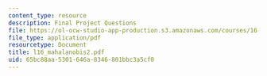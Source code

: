 ```yaml
---
content_type: resource
description: Final Project Questions
file: https://ol-ocw-studio-app-production.s3.amazonaws.com/courses/16-881-robust-system-design-summer-1998/65bc88aa5301646a8346801bbc3a5cf0_l16_mahalanobis2.pdf
file_type: application/pdf
resourcetype: Document
title: l16_mahalanobis2.pdf
uid: 65bc88aa-5301-646a-8346-801bbc3a5cf0
---
```

